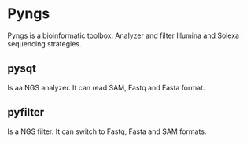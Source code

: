 Pyngs
=====

Pyngs is a bioinformatic toolbox. Analyzer and filter Illumina and Solexa sequencing strategies.

pysqt
-----

Is aa NGS analyzer. It can read SAM, Fastq and Fasta format.

pyfilter
--------

Is a NGS filter. It can switch to Fastq, Fasta and SAM formats.

